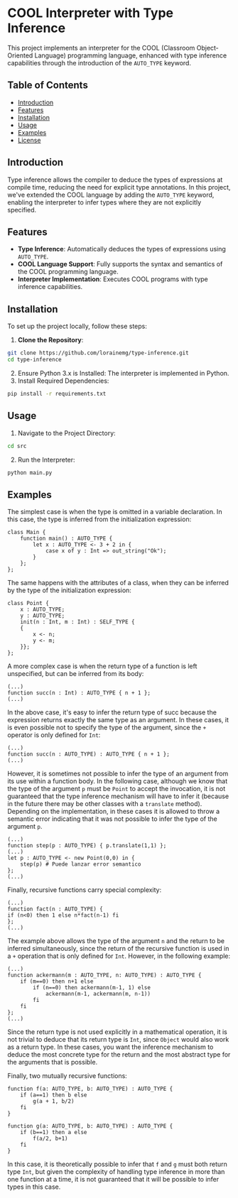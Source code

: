 # COOL Interpreter with Type Inference

This project implements an interpreter for the COOL (Classroom Object-Oriented Language) programming language, enhanced with type inference capabilities through the introduction of the `AUTO_TYPE` keyword.

## Table of Contents

- [Introduction](#introduction)
- [Features](#features)
- [Installation](#installation)
- [Usage](#usage)
- [Examples](#examples)
- [License](#license)

## Introduction

Type inference allows the compiler to deduce the types of expressions at compile time, reducing the need for explicit type annotations. In this project, we've extended the COOL language by adding the `AUTO_TYPE` keyword, enabling the interpreter to infer types where they are not explicitly specified.

## Features

- **Type Inference**: Automatically deduces the types of expressions using `AUTO_TYPE`.
- **COOL Language Support**: Fully supports the syntax and semantics of the COOL programming language.
- **Interpreter Implementation**: Executes COOL programs with type inference capabilities.

## Installation

To set up the project locally, follow these steps:

1. **Clone the Repository**:

```bash
git clone https://github.com/lorainemg/type-inference.git
cd type-inference
```
2. Ensure Python 3.x is Installed: The interpreter is implemented in Python.
3. Install Required Dependencies:
```bash
pip install -r requirements.txt
```

## Usage

1. Navigate to the Project Directory:

```bash
cd src
```
2. Run the Interpreter:
   

```bash
python main.py
```


## Examples

The simplest case is when the type is omitted in a variable declaration. In this case, the type is inferred from the initialization expression:

```[cool]
class Main {
    function main() : AUTO_TYPE {
        let x : AUTO_TYPE <- 3 + 2 in {
            case x of y : Int => out_string("Ok");
        }
    };
};
```

The same happens with the attributes of a class, when they can be inferred by the type of the initialization expression:

```[cool]
class Point {
    x : AUTO_TYPE;
    y : AUTO_TYPE;
    init(n : Int, m : Int) : SELF_TYPE {
    {
        x <- n;
        y <- m;
    }};
};
```

A more complex case is when the return type of a function is left unspecified, but can be inferred from its body:

```[cool]
(...)
function succ(n : Int) : AUTO_TYPE { n + 1 };
(...)
```

In the above case, it's easy to infer the return type of succ because the expression returns exactly the same type as an argument. In these cases, it is even possible not to specify the type of the argument, since the `+` operator is only defined for `Int`:

```[cool]
(...)
function succ(n : AUTO_TYPE) : AUTO_TYPE { n + 1 };
(...)
```

However, it is sometimes not possible to infer the type of an argument from its use within a function body. In the following case, although we know that the type of the argument `p` must be `Point` to accept the invocation, it is not guaranteed that the type inference mechanism will have to infer it (because in the future there may be
other classes with a `translate` method). Depending on the implementation, in these cases it is allowed to throw a semantic error indicating that it was not possible to infer the type of the argument `p`.

```[cool]
(...)
function step(p : AUTO_TYPE) { p.translate(1,1) };
(...)
let p : AUTO_TYPE <- new Point(0,0) in {
    step(p) # Puede lanzar error semantico
};
(...)
```

Finally, recursive functions carry special complexity:

```[cool]
(...)
function fact(n : AUTO_TYPE) {
if (n<0) then 1 else n*fact(n-1) fi
};
(...)
```

The example above allows the type of the argument `n` and the return to be inferred simultaneously, since the return of the recursive function is used in a `+` operation that is only defined for `Int`. However, in the following example:

```[cool]
(...)
function ackermann(m : AUTO_TYPE, n: AUTO_TYPE) : AUTO_TYPE {
    if (m==0) then n+1 else
        if (n==0) then ackermann(m-1, 1) else
            ackermann(m-1, ackermann(m, n-1))
        fi
    fi
};
(...)
```

Since the return type is not used explicitly in a mathematical operation, it is not trivial to deduce that its return type is `Int`, since `Object` would also work as a return type. In these cases, you want the inference mechanism to deduce the most concrete type for the return and the most abstract type for the arguments that is possible.

Finally, two mutually recursive functions:

```[cool]
function f(a: AUTO_TYPE, b: AUTO_TYPE) : AUTO_TYPE {
    if (a==1) then b else
        g(a + 1, b/2)
    fi
}

function g(a: AUTO_TYPE, b: AUTO_TYPE) : AUTO_TYPE {
    if (b==1) then a else
        f(a/2, b+1)
    fi
}
```

In this case, it is theoretically possible to infer that `f` and `g` must both return type `Int`, but given the complexity of handling type inference in more than one function at a time, it is not guaranteed that it will be possible to infer types in this case.
